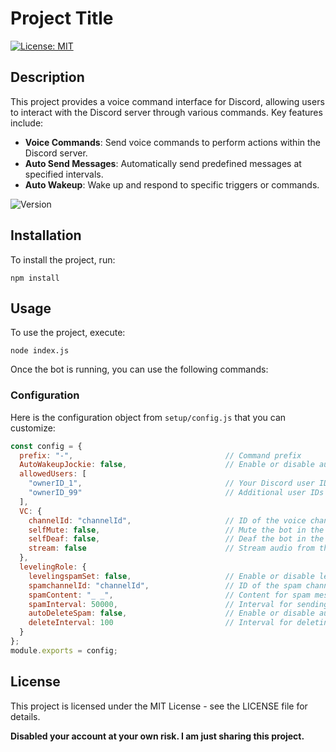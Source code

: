 # Project Title 
[![License: MIT](https://img.shields.io/badge/License-MIT-yellow.svg)](LICENSE)  <!-- Badge for license -->

## Description
This project provides a voice command interface for Discord, allowing users to interact with the Discord server through various commands. Key features include:

- **Voice Commands**: Send voice commands to perform actions within the Discord server.
- **Auto Send Messages**: Automatically send predefined messages at specified intervals.
- **Auto Wakeup**: Wake up and respond to specific triggers or commands.

![Version](https://img.shields.io/badge/version-1.0.0-blue.svg)  <!-- Badge for version -->

## Installation
To install the project, run:
```
npm install
```

## Usage
To use the project, execute:
```
node index.js
```
Once the bot is running, you can use the following commands:

### Configuration
Here is the configuration object from `setup/config.js` that you can customize:

```javascript
const config = {
  prefix: "-",                                  // Command prefix
  AutoWakeupJockie: false,                      // Enable or disable auto wakeup functionality
  allowedUsers: [
    "ownerID_1",                                // Your Discord user ID 
    "ownerID_99"                                // Additional user IDs
  ],
  VC: {
    channelId: "channelId",                     // ID of the voice channel
    selfMute: false,                            // Mute the bot in the voice channel
    selfDeaf: false,                            // Deaf the bot in the voice channel
    stream: false                               // Stream audio from the voice channel
  },
  levelingRole: {
    levelingspamSet: false,                     // Enable or disable leveling spam
    spamchannelId: "channelId",                 // ID of the spam channel
    spamContent: "_ _",                         // Content for spam messages 
    spamInterval: 50000,                        // Interval for sending spam messages (in milliseconds)
    autoDeleteSpam: false,                      // Enable or disable auto deletion of spam messages
    deleteInterval: 100                         // Interval for deleting spam messages (in milliseconds)
  }
};
module.exports = config;
```

## License
This project is licensed under the MIT License - see the LICENSE file for details.

**Disabled your account at your own risk. I am just sharing this project.**
